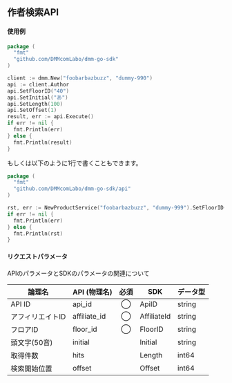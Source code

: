 ## 作者検索API
#### 使用例

```go
package (  
  "fmt"  
  "github.com/DMMcomLabo/dmm-go-sdk"  
)  

client := dmm.New("foobarbazbuzz", "dummy-990")
api := client.Author
api.SetFloorID("40")
api.SetInitial("あ")
api.SetLength(100)
api.SetOffset(1)
result, err := api.Execute()
if err != nil {
  fmt.Println(err)
} else {
  fmt.Println(result)
}
```

もしくは以下のように1行で書くこともできます。

```go
package (
  "fmt"
  "github.com/DMMcomLabo/dmm-go-sdk/api"
)

rst, err := NewProductService("foobarbazbuzz", "dummy-999").SetFloorID("40").SetLength(1).Execute()
if err != nil {
  fmt.Println(err)
} else {
  fmt.Println(rst)
}
```

#### リクエストパラメータ
APIのパラメータとSDKのパラメータの関連について

| 論理名 | API (物理名) | 必須 | SDK | データ型 |
|---|---|:---:|---|---|
| API ID | api_id | ◯ | ApiID | string |
| アフィリエイトID | affiliate_id | ◯ | AffiliateId | string |
| フロアID | floor_id | ◯ | FloorID | string |
| 頭文字(50音) | initial | | Initial | string |
| 取得件数 | hits | | Length | int64 |
| 検索開始位置 | offset | | Offset | int64 |